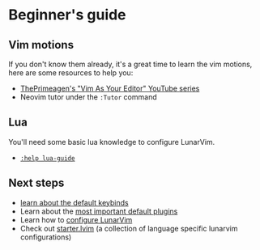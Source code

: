 # Beginner's guide

## Vim motions

If you don't know them already, it's a great time to learn the vim motions,
here are some resources to help you:

- [ThePrimeagen's "Vim As Your Editor" YouTube series](https://www.youtube.com/playlist?list=PLm323Lc7iSW_wuxqmKx_xxNtJC_hJbQ7R)
- Neovim tutor under the `:Tutor` command

## Lua

You'll need some basic lua knowledge to configure LunarVim.

- [`:help lua-guide`](https://neovim.io/doc/user/lua-guide.html)

## Next steps

- [learn about the default keybinds](./keybinds-overview.md)
- Learn about the [most important default plugins](./plugins-overview.md)
- Learn how to [configure LunarVim](../configuration/README.md)
- Check out [starter.lvim](https://github.com/LunarVim/starter.lvim) (a collection of language specific lunarvim configurations)
